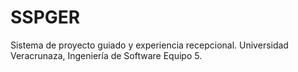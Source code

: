 # SSPGER
Sistema de proyecto guiado y experiencia recepcional. Universidad Veracrunaza, Ingeniería de Software Equipo 5.
